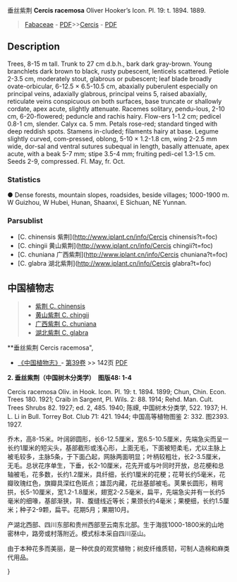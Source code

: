 垂丝紫荆 **Cercis racemosa** Oliver Hooker’s Icon. Pl. 19: t. 1894. 1889.

> [Fabaceae](http://www.iplant.cn/info/Fabaceae?t=foc) - [PDF](http://www.iplant.cn/foc/pdf/Fabaceae.pdf)>>[Cercis](http://www.iplant.cn/info/Cercis?t=foc) - [PDF](http://www.iplant.cn/foc/pdf/Cercis.pdf)

## Description

Trees, 8-15 m tall. Trunk to 27 cm d.b.h., bark dark gray-brown. Young branchlets dark brown to black, rusty pubescent, lenticels scattered. Petiole 2-3.5 cm, moderately stout, glabrous or pubescent; leaf blade broadly ovate-orbicular, 6-12.5 × 6.5-10.5 cm, abaxially puberulent especially on principal veins, adaxially glabrous, principal veins 5, raised abaxially, reticulate veins conspicuous on both surfaces, base truncate or shallowly cordate, apex acute, slightly attenuate. Racemes solitary, pendu-lous, 2-10 cm, 6-20-flowered; peduncle and rachis hairy. Flow-ers 1-1.2 cm; pedicel 0.8-1 cm, slender. Calyx ca. 5 mm. Petals rose-red; standard tinged with deep reddish spots. Stamens in-cluded; filaments hairy at base. Legume slightly curved, com-pressed, oblong, 5-10 × 1.2-1.8 cm, wing 2-2.5 mm wide, dor-sal and ventral sutures subequal in length, basally attenuate, apex acute, with a beak 5-7 mm; stipe 3.5-4 mm; fruiting pedi-cel 1.3-1.5 cm. Seeds 2-9, compressed. Fl. May, fr. Oct.

### Statistics
● Dense forests, mountain slopes, roadsides, beside villages; 1000-1900 m. W Guizhou, W Hubei, Hunan, Shaanxi, E Sichuan, NE Yunnan.

### Parsublist

* [C.  chinensis  紫荆](http://www.iplant.cn/info/Cercis chinensis?t=foc)
* [C.  chingii  黄山紫荆](http://www.iplant.cn/info/Cercis chingii?t=foc)
* [C.  chuniana  广西紫荆](http://www.iplant.cn/info/Cercis chuniana?t=foc)
* [C.  glabra  湖北紫荆](http://www.iplant.cn/info/Cercis glabra?t=foc)

## 中国植物志

> * [紫荆  C.  chinensis](Cercis-chinensis-紫荆.md)
> * [黄山紫荆  C.  chingii](Cercis-chingii-黄山紫荆.md)
> * [广西紫荆  C.  chuniana](Cercis-chuniana-广西紫荆.md)
> * [湖北紫荆  C.  glabra](Cercis-glabra-湖北紫荆.md)

**垂丝紫荆 Cercis racemosa",

* [《中国植物志》](http://www.iplant.cn/frps)- [第39卷](http://www.iplant.cn/frps/vol/39) >> 142页 [PDF](http://www.iplant.cn/frps/pdf/39/142.PDF)

**2. 垂丝紫荆（中国树木分类学）　图版48: 1-4**

Cercis racemosa Oliv. in Hook. Icon. Pl. 19: t. 1894. 1899; Chun, Chin. Econ. Trees 180. 1921; Craib in Sargent, Pl. Wils. 2: 88. 1914; Rehd. Man. Cult. Trees Shrubs 82. 1927; ed. 2, 485. 1940; 陈嵘, 中国树木分类学, 522. 1937; H. L. Li in Bull. Torrey Bot. Club 71: 421. 1944; 中国高等植物图鉴 2: 332. 图2393. 1927.

乔木，高8-15米。叶阔卵圆形，长6-12.5厘米，宽6.5-10.5厘米，先端急尖而呈一长约1厘米的短尖头，基部截形或浅心形，上面无毛，下面被短柔毛，尤以主脉上被毛较多，主脉5条，于下面凸起，网脉两面明显；叶柄较粗壮，长2-3.5厘米，无毛。总状花序单生，下垂，长2-10厘米，花先开或与叶同时开放，总花梗和总轴被毛，花多数，长约1.2厘米，具纤细，长约1厘米的花梗；花萼长约5毫米，花瓣玫瑰红色，旗瓣具深红色斑点；雄蕊内藏，花丝基部被毛。荚果长圆形，稍弯拱，长5-10厘米，宽1.2-1.8厘米，翅宽2-2.5毫米，扁平，先端急尖并有一长约5毫米的细喙，基部渐狭，背、腹缝线近等长；果颈长约4毫米；果梗细，长约1.5厘米；种子2-9颗，扁平。花期5月；果期10月。

产湖北西部、四川东部和贵州西部至云南东北部。生于海拔1000-1800米的山地密林中，路旁或村落附近。模式标本采自四川巫山。

由于本种花多而美丽，是一种优良的观赏植物；树皮纤维质韧，可制人造棉和麻类代用品。

}